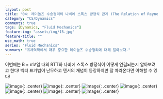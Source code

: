 ```yaml
---
layout: post
title: "04: 레이놀즈 수송정리와 나비에 스톡스 방정식 관계 (The Relation of Reynolds Transform Theorem & Navier-Stokes Equation)"
category: "CS/Dynamics"
comments: true
tags: [Dynamics, "Fluid Mechanics"]
feature-img: "assets/img/15.jpg"
feature-title: ""
use_math: true
series: "Fluid Mechanics"
summary: "유체역학에서 매우 중요한 레이놀즈 수송정리에 대해 알아보자."
---
```


이번에는 B = mV일 때의 RTT와 나비에 스톡스 방정식이 어떻게 연결되는지 알아보려고 한다! 벡터 표기법이 난무하고 텐서의 개념이 등장하지만 잘 따라온다면 이해할 수 있다!

![image](https://user-images.githubusercontent.com/37871541/94921970-4fa9ee00-04f4-11eb-92c4-fad96c9d14d1.png){: .center}
![image](https://user-images.githubusercontent.com/37871541/94921984-559fcf00-04f4-11eb-8f1d-9b664b7c6522.png){: .center}
![image](https://user-images.githubusercontent.com/37871541/94921989-589abf80-04f4-11eb-822d-7581a81755e7.png){: .center}
![image](https://user-images.githubusercontent.com/37871541/94921995-5b95b000-04f4-11eb-898e-c94ff4427419.png){: .center}
![image](https://user-images.githubusercontent.com/37871541/94922003-5e90a080-04f4-11eb-98d8-c3e9887132f5.png){: .center}
![image](https://user-images.githubusercontent.com/37871541/94922010-618b9100-04f4-11eb-9e2c-d9498d6fcc6f.png){: .center}
![image](https://user-images.githubusercontent.com/37871541/94922017-63edeb00-04f4-11eb-83f2-c9131225475c.png){: .center}
